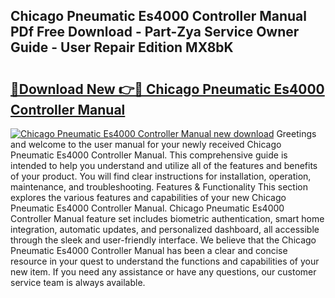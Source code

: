 ## Chicago Pneumatic Es4000 Controller Manual PDf Free Download - Part-Zya Service Owner Guide - User Repair Edition MX8bK

# <h2><a href="http://bc17008.oget.top/?id=Chicago+Pneumatic+Es4000+Controller+Manual">🔗Download New 👉🔴 Chicago Pneumatic Es4000 Controller Manual</a></h2>

[![Chicago Pneumatic Es4000 Controller Manual new download](https://i.imgur.com/5g1atiW.png)](http://bc17008.oget.top/?id=Chicago+Pneumatic+Es4000+Controller+Manual)
Greetings and welcome to the user manual for your newly received Chicago Pneumatic Es4000 Controller Manual. This comprehensive guide is intended to help you understand and utilize all of the features and benefits of your product. You will find clear instructions for installation, operation, maintenance, and troubleshooting. Features & Functionality This section explores the various features and capabilities of your new Chicago Pneumatic Es4000 Controller Manual. Chicago Pneumatic Es4000 Controller Manual feature set includes biometric authentication, smart home integration, automatic updates, and personalized dashboard, all accessible through the sleek and user-friendly interface. We believe that the Chicago Pneumatic Es4000 Controller Manual has been a clear and concise resource in your quest to understand the functions and capabilities of your new item. If you need any assistance or have any questions, our customer service team is always available.
